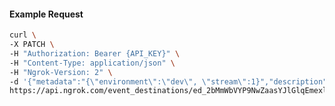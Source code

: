 <!-- Code generated for API Clients. DO NOT EDIT. -->

#### Example Request

```bash
curl \
-X PATCH \
-H "Authorization: Bearer {API_KEY}" \
-H "Content-Type: application/json" \
-H "Ngrok-Version: 2" \
-d '{"metadata":"{\"environment\":\"dev\", \"stream\":1}","description":"kinesis dev stream 1 of 3"}' \
https://api.ngrok.com/event_destinations/ed_2bMmWbVYP9NwZaasYJlGlqEmexl
```
